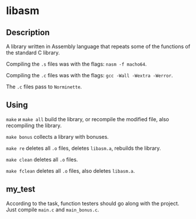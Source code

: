 # libasm

## Description

A library written in Assembly language that repeats some of the functions of the standard C library.

Compiling the ``.s`` files was with the flags: ``nasm -f macho64``.

Compiling the ``.c`` files was with the flags: ``gcc -Wall -Wextra -Werror``.

The ``.c`` files pass to ``Norminette``.

## Using

``make`` и ``make all`` build the library, or recompile the modified file, also recompiling the library.

``make bonus`` collects a library with bonuses.

``make re`` deletes all ``.o`` files, deletes ``libasm.a``, rebuilds the library.

``make clean`` deletes all ``.o`` files.

``make fclean`` deletes all ``.o`` files, also deletes ``libasm.a``.

## my_test

According to the task, function testers should go along with the project. Just compile ``main.c`` and ``main_bonus.c``.

